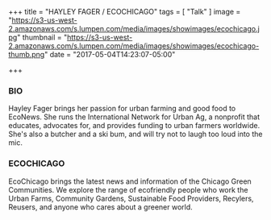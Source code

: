 +++
title = "HAYLEY FAGER / ECOCHICAGO"
tags = [ "Talk" ]
image = "https://s3-us-west-2.amazonaws.com/s.lumpen.com/media/images/showimages/ecochicago.jpg"
thumbnail = "https://s3-us-west-2.amazonaws.com/s.lumpen.com/media/images/showimages/ecochicago-thumb.png"
date = "2017-05-04T14:23:07-05:00"

+++

### BIO

Hayley Fager brings her passion for urban farming and good food to EcoNews. She runs the International Network for Urban Ag, a nonprofit that educates, advocates for, and provides funding to urban farmers worldwide. She's also a butcher and a ski bum, and will try not to laugh too loud into the mic.

### ECOCHICAGO

EcoChicago brings the latest news and information of the Chicago Green Communities. We explore the range of ecofriendly people who work the Urban Farms, Community Gardens, Sustainable Food Providers, Recylers, Reusers, and anyone who cares about a greener world.
